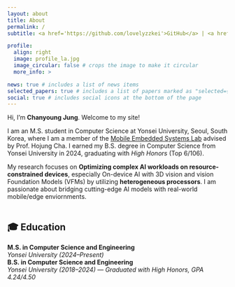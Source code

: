 ```yaml
---
layout: about
title: About
permalink: /
subtitle: <a href='https://github.com/lovelyzzkei'>GitHub</a> | <a href='https://www.linkedin.com/in/chanyoung-jung-11b745283/'>LinkedIn</a> | <a href='/assets/pdf/Resume_250701.pdf'>Resume</a>

profile:
  align: right
  image: profile_la.jpg
  image_circular: false # crops the image to make it circular
  more_info: >

news: true # includes a list of news items
selected_papers: true # includes a list of papers marked as "selected={true}"
social: true # includes social icons at the bottom of the page
---
```



Hi, I’m **Chanyoung Jung**. Welcome to my site!

I am an M.S. student in Computer Science at Yonsei University, Seoul, South Korea, where I am a member of the [Mobile Embedded Systems Lab](https://mobed.yonsei.ac.kr/) advised by Prof. Hojung Cha. I earned my B.S. degree in Computer Science from Yonsei University in 2024, graduating with *High Honors* (Top 6/106).

My research focuses on **Optimizing complex AI workloads on resource-constrained devices**, especially On-device AI with 3D vision and vision Foundation Models (VFMs) by utilizing **heterogeneous processors**. I am passionate about bridging cutting-edge AI models with real-world mobile/edge enviornments.  
<br/>

## 🎓 Education
**M.S. in Computer Science and Engineering**  
*Yonsei University (2024–Present)*  
**B.S. in Computer Science and Engineering**  
*Yonsei University (2018–2024) — Graduated with High Honors, GPA 4.24/4.50*


<!-- Hi. This is **Chanyoung** Jung. Welcome to my site!

I'm currently a M.S. candidate in Computer Science at Yonsei University in Seoul, South Korea. I am a member of the <a ref='https://mobed.yonsei.ac.kr/'>Mobile Embedded Systems Lab</a> under the supervision of Prof. Hojung Cha. I received the B.S degree in Computer Science at Yonsei University in 2024. I graduated Cum Laude from Yonsei University.

My research interests include on-device AI, especially on the heterogeneous mobile processor computing and 3D vision with mobile systems. If you want more information about me, please explore my online CV or email me at <a href='mailto:cy.jung@yonsei.ac.kr'>cy.jung@yonsei.ac.kr</a>. Thanks! -->
